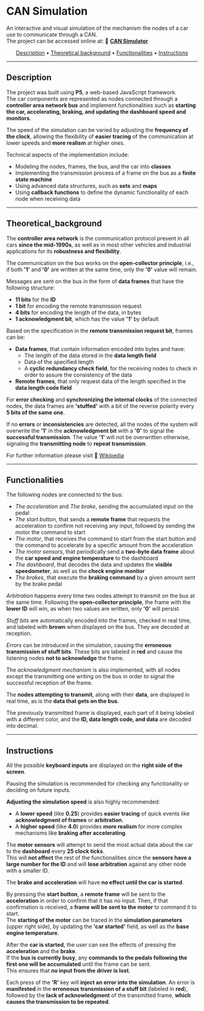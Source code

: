 # CAN Simulation

An interactive and visual simulation of the mechanism the nodes of a car use to communicate through a CAN. <br>
The project can be accessed online at:  🔗 **[CAN Simulator](https://can-simulator.netlify.app)**  

<p align="center">
  <a href="#description">Description</a> •
  <a href="#theoretical_background">Theoretical background</a> •
  <a href="#functionalities">Functionalities</a> •
  <a href="#instructions">Instructions</a>
</p>

---

## Description

The project was built using **P5**, a web-based JavaScript framework.  
The car components are represented as nodes connected through a **controller area network bus** and implement functionalities such as **starting the car, accelerating, braking, and updating the dashboard speed and monitors**.  

The speed of the simulation can be varied by adjusting the **frequency of the clock**, allowing the flexibility of **easier tracing** of the communication at lower speeds and **more realism** at higher ones.  

Technical aspects of the implementation include:  
- Modeling the nodes, frames, the bus, and the car into **classes**  
- Implementing the transmission process of a frame on the bus as a **finite state machine**  
- Using advanced data structures, such as **sets** and **maps**  
- Using **callback functions** to define the dynamic functionality of each node when receiving data  

---

## Theoretical_background

The **controller area network** is the communication protocol present in all cars **since the mid-1990s**, as well as in most other vehicles and industrial applications for its **robustness and flexibility**.  

The communication on the bus works on the **open-collector principle**, i.e., if both **'1'** and **'0'** are written at the same time, only the **'0'** value will remain.  

Messages are sent on the bus in the form of **data frames** that have the following structure:  

- **11 bits** for the **ID**  
- **1 bit** for encoding the remote transmission request  
- **4 bits** for encoding the length of the data, in bytes  
- **1 acknowledgment bit**, which has the value **'1'** by default  

Based on the specification in the **remote transmission request bit**, frames can be:

- **Data frames**, that contain information encoded into bytes and have:
  - The length of the data stored in the **data length field**  
  - Data of the specified length  
  - A **cyclic redundancy check field**, for the receiving nodes to check in order to assure the consistency of the data  
- **Remote frames**, that only request data of the length specified in the **data length code field**  

For **error checking** and **synchronizing the internal clocks** of the connected nodes, the data frames are **'stuffed'** with a bit of the reverse polarity every **5 bits of the same one**.  

If no **errors** or **inconsistencies** are detected, all the nodes of the system will overwrite the **'1'** in the **acknowledgment bit** with a **'0'** to signal the **successful transmission**. The value **'1'** will not be overwritten otherwise, signaling the **transmitting node** to **repeat transmission**.  

For further information please visit 🔗 [Wikipedia](https://en.wikipedia.org/wiki/CAN_bus)

---

## Functionalities

The following nodes are connected to the bus:

- *The acceleration* and *The brake*, sending the accumulated input on the pedal  
- *The start button*, that sends a **remote frame** that requests the acceleration to confirm not receiving any input, followed by sending the motor the command to start  
- *The motor*, that receives the command to start from the start button and the command to accelerate by a specific amount from the acceleration  
- *The motor sensors*, that periodically send a **two-byte data frame** about the **car speed and engine temperature** to the dashboard  
- *The dashboard*, that decodes the data and updates the **visible speedometer**, as well as the **check engine monitor**  
- *The brakes*, that execute the **braking command** by a given amount sent by the brake pedal  

*Arbitration* happens every time two nodes attempt to transmit on the bus at the same time. Following the **open-collector principle**, the frame with the **lower ID** will win, as when two values are written, only **'0'** will persist.  

*Stuff bits* are automatically encoded into the frames, checked in real time, and labeled with **brown** when displayed on the bus. They are decoded at reception.  

*Errors* can be introduced in the simulation, causing the **erroneous transmission of stuff bits**. These bits are labeled in **red** and cause the listening nodes **not to acknowledge** the frame.  

The *acknowledgment mechanism* is also implemented, with all nodes except the transmitting one writing on the bus in order to signal the successful reception of the frame.  

The **nodes attempting to transmit**, along with their **data**, are displayed in real time, as is the **data that gets on the bus**.  

The previously transmitted frame is displayed, each part of it being labeled with a different color, and the **ID, data length code, and data** are decoded into decimal.  

---

## Instructions

All the possible **keyboard inputs** are displayed on the **right side of the screen**.  

Pausing the simulation is recommended for checking any functionality or deciding on future inputs.  

**Adjusting the simulation speed** is also highly recommended:  
- A **lower speed** (like **0.25**) provides **easier tracing** of quick events like **acknowledgment of frames** or **arbitration**.  
- A **higher speed** (like **4.0**) provides **more realism** for more complex mechanisms like **braking after accelerating**.  

The **motor sensors** will attempt to send the most actual data about the car to the **dashboard** every **25 clock ticks**.  
This will **not affect** the rest of the functionalities since the **sensors have a large number for the ID** and will **lose arbitration** against any other node with a smaller ID.  

The **brake and acceleration** will have **no effect until the car is started**.  

By pressing the **start button**, a **remote frame** will be sent to the **acceleration** in order to confirm that it has no input. Then, if that confirmation is received, a **frame will be sent to the motor** to command it to start.  
The **starting of the motor** can be traced in the **simulation parameters** (upper right side), by updating the **'car started'** field, as well as the **base engine temperature**.  

After the **car is started**, the user can see the effects of pressing the **acceleration** and the **brake**.  
If the **bus is currently busy**, any **commands to the pedals following the first one will be accumulated** until the frame can be sent.  
This ensures that **no input from the driver is lost**.  

Each press of the **'R'** key will **inject an error into the simulation**. An error is **manifested** in the **erroneous transmission of a stuff bit** (labeled in **red**), followed by the **lack of acknowledgment** of the transmitted frame, **which causes the transmission to be repeated**.  
